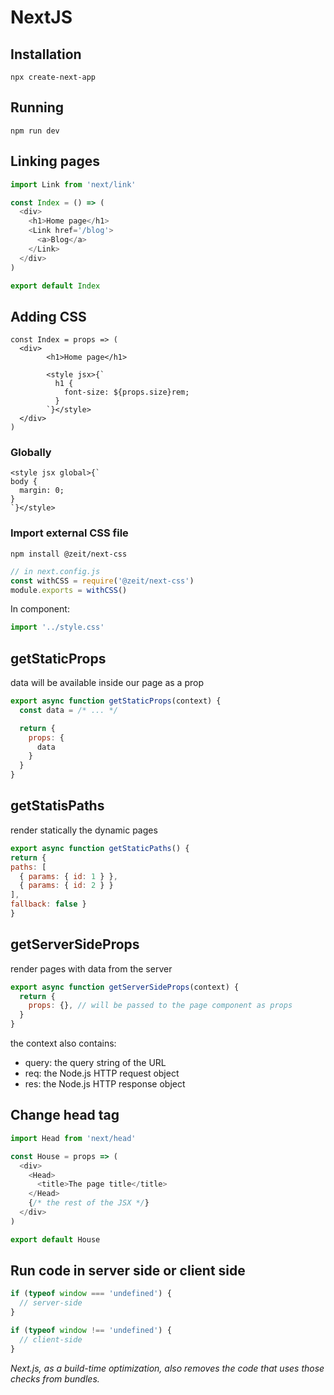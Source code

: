 # NextJS

## Installation
`npx create-next-app`

## Running
`npm run dev`

## Linking pages
```JavaScript
import Link from 'next/link'

const Index = () => (
  <div>
    <h1>Home page</h1>
    <Link href='/blog'>
      <a>Blog</a>
    </Link>
  </div>
)

export default Index
```

## Adding CSS
```
const Index = props => (
  <div>
		<h1>Home page</h1>

		<style jsx>{`
		  h1 {
		    font-size: ${props.size}rem;
		  }
		`}</style>
  </div>
)
```

### Globally
```
<style jsx global>{`
body {
  margin: 0;
}
`}</style>
```

### Import external CSS file
`npm install @zeit/next-css`

```JavaScript
// in next.config.js
const withCSS = require('@zeit/next-css')
module.exports = withCSS()
```

In component:
```JavaScript
import '../style.css'
```

## getStaticProps
data will be available inside our page as a prop
```JavaScript
export async function getStaticProps(context) {
  const data = /* ... */

  return {
    props: {
      data
    }
  }
}
```

## getStatisPaths
render statically the dynamic pages
```JavaScript
export async function getStaticPaths() {
return { 
paths: [
  { params: { id: 1 } },
  { params: { id: 2 } }
], 
fallback: false }
}
```

## getServerSideProps
render pages with data from the server
```JavaScript
export async function getServerSideProps(context) {
  return {
    props: {}, // will be passed to the page component as props
  }
}
```
the context also contains:
- query: the query string of the URL
- req: the Node.js HTTP request object
- res: the Node.js HTTP response object

## Change head tag
```JavaScript
import Head from 'next/head'

const House = props => (
  <div>
    <Head>
      <title>The page title</title>
    </Head>
    {/* the rest of the JSX */}
  </div>
)

export default House
```

## Run code in server side or client side
```JavaScript
if (typeof window === 'undefined') {
  // server-side
}

if (typeof window !== 'undefined') {
  // client-side
}
```
*Next.js, as a build-time optimization, also removes the code that uses those checks from bundles.*